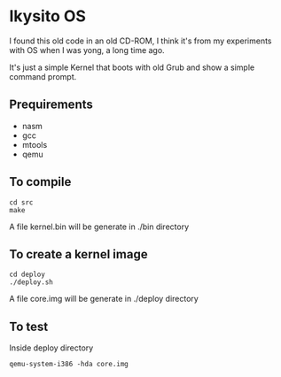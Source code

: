 # Ikysito OS

I found this old code in an old CD-ROM, I think it's from my experiments 
with OS when I was yong, a long time ago.

It's just a simple Kernel that boots with old Grub and show a simple command prompt.

## Prequirements
* nasm
* gcc
* mtools
* qemu


## To compile
```
cd src
make
```
A file kernel.bin will be generate in ./bin directory


## To create a kernel image
```
cd deploy
./deploy.sh
```
A file core.img will be generate in ./deploy directory


## To test

Inside deploy directory
```
qemu-system-i386 -hda core.img
```

